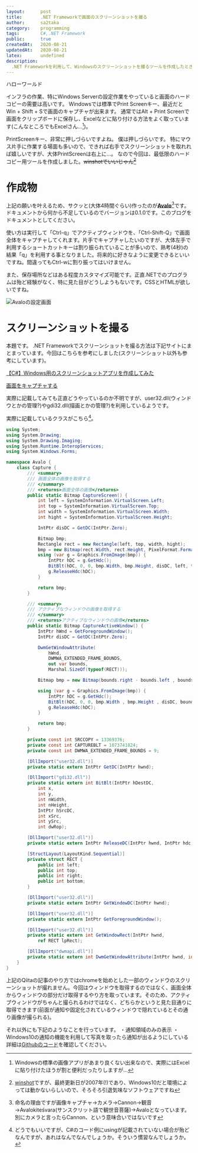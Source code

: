 ```yaml
---
layout:      post
title:       .NET Frameworkで画面のスクリーンショットを撮る
author:      sa2taka
category:    programming
tags:        C#,.NET Framework
public:      true
createdAt:   2020-08-21
updatedAt:   2020-08-21
latex:       undefined
description:
  .NET Frameworkを利用して、Windowsのスクリーンショットを撮るツールを作成したときの記録です。  
---
```


ハローワールド

インフラの作業、特にWindows Serverの設定作業をやっていると画面のハードコピーの需要は高いです。
Windowsでは標準でPrint Screenキー、最近だとWin + Shift + Sで画面のキャプチャが出来ます。
通常ではAlt + Print Screenで画面をクリップボードに保存し、Excelなどに貼り付ける方法をよく取っています(こんなところでもExcelさん...[^hardcopy-with-excel])。

[^hardcopy-with-excel]:Windowsの標準の画像アプリがあまり良くない出来なので、実際にはExcelに貼り付けたほうが割と便利だったりしますが...

PrintScreenキー、非常に押しづらいですよね。
僕は押しづらいです。
特にマウス片手に作業する場面も多いので、できれば右手でスクリーンショットを取れれば嬉しいですが、大体PrintScreenは右上に...。
なので今回は、最低限のハードコピー用ツールを作成しました。~~winshotでいいじゃん[^winshot]~~

[^winshot]: [winshot](http://www.woodybells.com/winshot.html)ですが、最終更新日が2007年(!)であり、Windows10だと環境によっては動かないらしいので、そろそろ引退気味なソフトウェアですね

# 作成物

上記の願いを叶えるため、サクッと(大体4時間ぐらい)作ったのが[**Avalo**](https://github.com/sa2taka/Avalo/releases)[^avalo]です。
ドキュメントから何から不足しているのでバージョンは0.1.0です。このブログをドキュメントとしてください。

[^avalo]: 命名の理由ですが画像キャプチャ→カメラ→Cannon→観音→Avalokiteśvara(サンスクリット語で観世音菩薩)→Avaloとなっています。別にカメラと言ったらCannon、という意味合いではないです

使い方は実行して「Ctrl-q」でアクティブウィンドウを、「Ctrl-Shift-Q」で画面全体をキャプチャしてくれます。片手でキャプチャしたいのですが、大体左手で利用するショートカットキーは割り振られていることが多いので、熟考(4秒)の結果「q」を利用する事となりました。将来的に好きなように変更できるといいですね。間違ってもCtrl-wに割り振ってはいけません。

また、保存場所などはある程度カスタマイズ可能です。正直.NETでのプログラムは殆ど経験がなく、特に見た目がどうしようもないです。CSSとHTMLが欲しいですね。

![Avaloの設定画面](https://storage.googleapis.com/sa2taka-next-blog.appspot.com/Avalo-Setting.png)

# スクリーンショットを撮る

本題です。
.NET Frameworkでスクリーンショットを撮る方法は下記サイトにまとまっています。今回はこちらを参考にしました(スクリーンショット以外も参考にしています)。

[【C#】Windows用のスクリーンショットアプリを作成してみた](https://qiita.com/nemutas/items/dda1737346baa809e6f3#%E3%81%99%E3%81%B9%E3%81%A6%E3%81%AE%E3%83%87%E3%82%A3%E3%82%B9%E3%83%97%E3%83%AC%E3%82%A4%E3%82%921%E6%9E%9A%E3%82%B9%E3%82%AF%E3%82%B7%E3%83%A7%E3%81%A8%E3%81%97%E3%81%A6%E6%92%AE%E3%82%8B)

[画面をキャプチャする](https://dobon.net/vb/dotnet/graphics/screencapture.html)

実際に記載してみても正直どうやっているのか不明ですが、user32.dll(ウィンドウとかの管理?)やgdi32.dll(描画とかの管理?)を利用しているようです。

実際に記載しているクラスがこちら[^csharp]。

[^csharp]:どうでもいいですが、C#のコード例にusingが記載されていない場合が殆どなんですが、あれはなんでなんでしょうか。そういう慣習なんでしょうか。


```csharp:Capture.cs
using System;
using System.Drawing;
using System.Drawing.Imaging;
using System.Runtime.InteropServices;
using System.Windows.Forms;

namespace Avalo {
    class Capture {
        /// <summary>
        /// 画面全体の画像を取得する
        /// </summary>
        /// <returns>画面全体の画像</returns>
        public static Bitmap CaptureScreen() {
            int left = SystemInformation.VirtualScreen.Left;
            int top = SystemInformation.VirtualScreen.Top;
            int width = SystemInformation.VirtualScreen.Width;
            int hight = SystemInformation.VirtualScreen.Height;

            IntPtr disDC = GetDC(IntPtr.Zero);

            Bitmap bmp;
            Rectangle rect = new Rectangle(left, top, width, hight);
            bmp = new Bitmap(rect.Width, rect.Height, PixelFormat.Format32bppArgb);
            using (var g = Graphics.FromImage(bmp)) {
                IntPtr hDC = g.GetHdc();
                BitBlt(hDC, 0, 0, bmp.Width, bmp.Height, disDC, left, top, SRCCOPY);
                g.ReleaseHdc(hDC);
            }

            return bmp;
        }

        /// <summary>
        /// アクティブなウィンドウの画像を取得する
        /// </summary>
        /// <returns>アクティブなウィンドウの画像</returns>
        public static Bitmap CaptureActiveWindow() {
            IntPtr hWnd = GetForegroundWindow();
            IntPtr disDC = GetDC(IntPtr.Zero);

            DwmGetWindowAttribute(
                hWnd,
                DWMWA_EXTENDED_FRAME_BOUNDS,
                out var bounds,
                Marshal.SizeOf(typeof(RECT)));

            Bitmap bmp = new Bitmap(bounds.right - bounds.left , bounds.bottom - bounds.top, PixelFormat.Format32bppArgb);

            using (var g = Graphics.FromImage(bmp)) {
                IntPtr hDC = g.GetHdc();
                BitBlt(hDC, 0, 0, bmp.Width , bmp.Height , disDC, bounds.left , bounds.top, SRCCOPY);
                g.ReleaseHdc(hDC);
            }

            return bmp;
        }

        private const int SRCCOPY = 13369376;
        private const int CAPTUREBLT = 1073741824;
        private const int DWMWA_EXTENDED_FRAME_BOUNDS = 9;

        [DllImport("user32.dll")]
        private static extern IntPtr GetDC(IntPtr hwnd);

        [DllImport("gdi32.dll")]
        private static extern int BitBlt(IntPtr hDestDC,
            int x,
            int y,
            int nWidth,
            int nHeight,
            IntPtr hSrcDC,
            int xSrc,
            int ySrc,
            int dwRop);

        [DllImport("user32.dll")]
        private static extern IntPtr ReleaseDC(IntPtr hwnd, IntPtr hdc);

        [StructLayout(LayoutKind.Sequential)]
        private struct RECT {
            public int left;
            public int top;
            public int right;
            public int bottom;
        }

        [DllImport("user32.dll")]
        private static extern IntPtr GetWindowDC(IntPtr hwnd);

        [DllImport("user32.dll")]
        private static extern IntPtr GetForegroundWindow();

        [DllImport("user32.dll")]
        private static extern int GetWindowRect(IntPtr hwnd,
            ref RECT lpRect);

        [DllImport("dwmapi.dll")]
        private static extern int DwmGetWindowAttribute(IntPtr hwnd, int dwAttribute, out RECT pvAttribute, int cbAttribute);
    }
}
```

上記のQiitaの記事のやり方ではchromeを始めとした一部のウィンドウのスクリーンショットが撮れません。今回はウィンドウを取得するのではなく、画面全体からウィンドウの部分だけ取得するやり方を取っています。そのため、アクティブウィンドウがちゃんと撮られるわけではなく、どちらかというと見た目通りに取得できます(前面が通知や固定化されているウィンドウで隠れているとその通り画像が撮られる)。

それ以外にも下記のようなことを行っています。
・通知領域のみの表示
・Windows10の通知の機能を利用して写真を取ったら通知が出るようにしている
詳細は[Githubのコード](https://github.com/sa2taka/Avalo)を確認してください。

